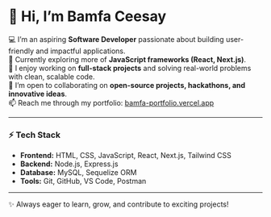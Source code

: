 # 👋 Hi, I’m Bamfa Ceesay  

💻 I’m an aspiring **Software Developer** passionate about building user-friendly and impactful applications.  
🌱 Currently exploring more of **JavaScript frameworks (React, Next.js)**.  
🚀 I enjoy working on **full-stack projects** and solving real-world problems with clean, scalable code.  
🤝 I’m open to collaborating on **open-source projects, hackathons, and innovative ideas**.  
📫 Reach me through my portfolio: [bamfa-portfolio.vercel.app](https://bamfa-portfolio.vercel.app)  

---

### ⚡ Tech Stack
- **Frontend:** HTML, CSS, JavaScript, React, Next.js, Tailwind CSS  
- **Backend:** Node.js, Express.js
- **Database:** MySQL, Sequelize ORM  
- **Tools:** Git, GitHub, VS Code, Postman  

---

✨ Always eager to learn, grow, and contribute to exciting projects!  

<!---
BCEESAY10/BCEESAY10 is a ✨ special ✨ repository because its `README.md` (this file) appears on your GitHub profile.
You can click the Preview link to take a look at your changes.
--->
